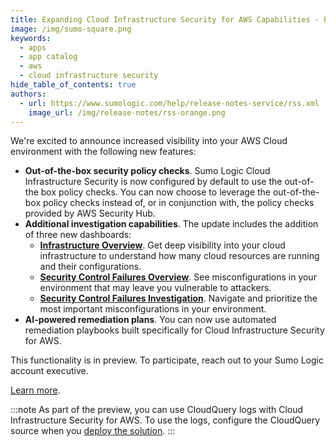 ```yaml
---
title: Expanding Cloud Infrastructure Security for AWS Capabilities - Preview (Apps)
image: /img/sumo-square.png
keywords:
  - apps
  - app catalog
  - aws
  - cloud infrastructure security
hide_table_of_contents: true
authors:
  - url: https://www.sumologic.com/help/release-notes-service/rss.xml
    image_url: /img/release-notes/rss-orange.png
---
```


We're excited to announce increased visibility into your AWS Cloud environment with the following new features:
* **Out-of-the-box security policy checks**. Sumo Logic Cloud Infrastructure Security is now configured by default to use the out-of-the box policy checks. You can now choose to leverage the out-of-the-box policy checks instead of, or in conjunction with, the policy checks provided by AWS Security Hub. 
* **Additional investigation capabilities**. The update includes the addition of three new dashboards:
   * [**Infrastructure Overview**](/docs/security/cloud-infrastructure-security/cloud-infrastructure-security-for-aws/#infrastructure-overview). Get deep visibility into your cloud infrastructure to understand how many cloud resources are running and their configurations.
   * [**Security Control Failures Overview**](/docs/security/cloud-infrastructure-security/cloud-infrastructure-security-for-aws/#security-control-failures-overview). See misconfigurations in your environment that may leave you vulnerable to attackers.
   * [**Security Control Failures Investigation**](/docs/security/cloud-infrastructure-security/cloud-infrastructure-security-for-aws/#security-control-failures-investigation). Navigate and prioritize the most important misconfigurations in your environment.
* **AI-powered remediation plans**. You can now use automated remediation playbooks built specifically for Cloud Infrastructure Security for AWS.

This functionality is in preview. To participate, reach out to your Sumo Logic account executive.

[Learn more](/docs/security/cloud-infrastructure-security/cloud-infrastructure-security-for-aws/).

:::note
As part of the preview, you can use CloudQuery logs with Cloud Infrastructure Security for AWS. To use the logs, configure the CloudQuery source when you [deploy the solution](/docs/security/cloud-infrastructure-security/cloud-infrastructure-security-for-aws/#step-3-deploy-aws).
:::
